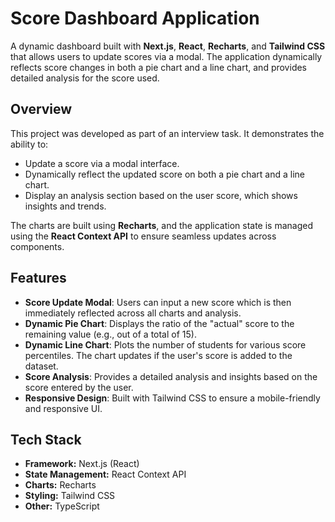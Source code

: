 # Score Dashboard Application

A dynamic dashboard built with **Next.js**, **React**, **Recharts**, and **Tailwind CSS** that allows users to update scores via a modal. The application dynamically reflects score changes in both a pie chart and a line chart, and provides detailed analysis for the score used.

## Overview

This project was developed as part of an interview task. It demonstrates the ability to:

- Update a score via a modal interface.
- Dynamically reflect the updated score on both a pie chart and a line chart.
- Display an analysis section based on the user score, which shows insights and trends.

The charts are built using **Recharts**, and the application state is managed using the **React Context API** to ensure seamless updates across components.

## Features

- **Score Update Modal**: Users can input a new score which is then immediately reflected across all charts and analysis.
- **Dynamic Pie Chart**: Displays the ratio of the "actual" score to the remaining value (e.g., out of a total of 15).
- **Dynamic Line Chart**: Plots the number of students for various score percentiles. The chart updates if the user's score is added to the dataset.
- **Score Analysis**: Provides a detailed analysis and insights based on the score entered by the user.
- **Responsive Design**: Built with Tailwind CSS to ensure a mobile-friendly and responsive UI.

## Tech Stack

- **Framework:** Next.js (React)
- **State Management:** React Context API
- **Charts:** Recharts
- **Styling:** Tailwind CSS
- **Other:** TypeScript
